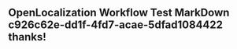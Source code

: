 <properties
ms.topic="hero-topic"
ms.test1="hero-topic"
ms.test2="test"/>


## OpenLocalization Workflow Test MarkDown c926c62e-dd1f-4fd7-acae-5dfad1084422 thanks!



<!--HONumber=Jul16_HO2-->



